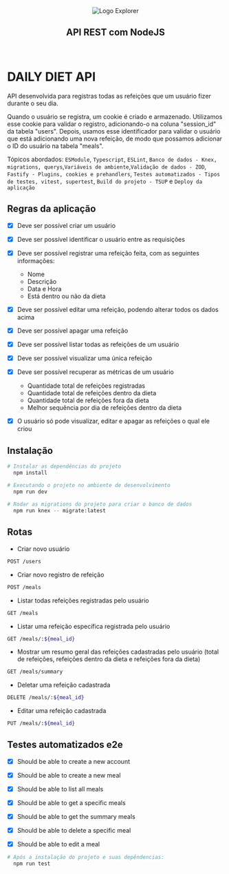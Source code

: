 <div align="center">
  <img 
    alt="Logo Explorer" 
    title="Explorer" 
    src="https://i.imgur.com/jgM1K5Z.png"
  >

  <br>

  <h2 align="center">
    API REST com NodeJS
  </h2>
</div>
<br>

# DAILY DIET API
API desenvolvida para registras todas as refeições que um usuário fizer durante o seu dia.

Quando o usuário se registra, um cookie é criado e armazenado. Utilizamos esse cookie para validar o registro, adicionando-o na coluna "session_id" da tabela "users". Depois, usamos esse identificador para validar o usuário que está adicionando uma nova refeição, de modo que possamos adicionar o ID do usuário na tabela "meals".

Tópicos abordados: `ESModule`, `Typescript`, `ESLint`, `Banco de dados - Knex, migrations, querys`,`Variáveis de ambiente`,`Validação de dados - ZOD`, `Fastify - Plugins, cookies e prehandlers`, `Testes automatizados - Tipos de testes, vitest, supertest`, `Build do projeto - TSUP` e `Deploy da aplicação`

## Regras da aplicação

  - [x] Deve ser possível criar um usuário
  - [x] Deve ser possível identificar o usuário entre as requisições
  - [x] Deve ser possível registrar uma refeição feita, com as seguintes informações:  
      - Nome
      - Descrição
      - Data e Hora
      - Está dentro ou não da dieta
  - [x] Deve ser possível editar uma refeição, podendo alterar todos os dados acima
  - [x] Deve ser possível apagar uma refeição
  - [x] Deve ser possível listar todas as refeições de um usuário
  - [x] Deve ser possível visualizar uma única refeição
  - [x] Deve ser possível recuperar as métricas de um usuário
      - Quantidade total de refeições registradas
      - Quantidade total de refeições dentro da dieta
      - Quantidade total de refeições fora da dieta
      - Melhor sequência por dia de refeições dentro da dieta
  - [x] O usuário só pode visualizar, editar e apagar as refeições o qual ele criou


## Instalação

```bash
# Instalar as dependências do projeto
  npm install

# Executando o projeto no ambiente de desenvolvimento
  npm run dev
  
# Rodar as migrations do projeto para criar o banco de dados
  npm run knex -- migrate:latest
```
## Rotas
- Criar novo usuário
```bash
POST /users
```

- Criar novo registro de refeição
```bash
POST /meals
```

- Listar todas refeições registradas pelo usuário
```bash
GET /meals
```

- Listar uma refeição específica registrada pelo usuário
```bash
GET /meals/:${meal_id}
```

- Mostrar um resumo geral das refeições cadastradas pelo usuário (total de refeições, refeições dentro da dieta e refeições fora da dieta)
```bash
GET /meals/summary
```

- Deletar uma refeição cadastrada
```bash
DELETE /meals/:${meal_id}
```

- Editar uma refeição cadastrada
```bash
PUT /meals/:${meal_id}
```

## Testes automatizados e2e
  - [x] Should be able to create a new account
  - [x] Should be able to create a new meal
  - [x] Should be able to list all meals
  - [x] Should be able to get a specific meals
  - [x] Should be able to get the summary meals
  - [x] Should be able to delete a specific meal
  - [x] Should be able to edit a meal


```bash
# Após a instalação do projeto e suas depêndencias:
  npm run test
```